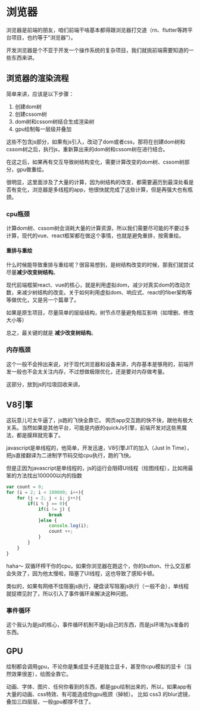 # 浏览器
浏览器是前端的朋友，咱们前端干啥基本都得跟浏览器打交道（rn、flutter等跨平台项目，也约等于“浏览器”）。

开发浏览器是个不亚于开发一个操作系统的复杂项目，我们就挑前端需要知道的一些东西来讲。
## 浏览器的渲染流程
简单来讲，应该是以下步骤：
1. 创建dom树
2. 创建cssom树
3. dom树和cssom树结合生成渲染树
4. gpu绘制每一层级并叠加

这些不包含js部分，如果有js引入，改动了dom或者css，那将在创建dom树和cssom树之后，执行js，重新算出来的dom树和cssom树在进行结合。

在这之后，如果再有交互导致树结构变化，需要计算改变的dom树、cssom树部分，gpu做重绘。

很明显，这里面涉及了大量的计算，因为树结构的改变，都需要遍历到最深处看是否有变化，浏览器是多线程的app，他很快就完成了这些计算，但是再强大也有瓶颈。

### cpu瓶颈
计算dom树、cssom树会消耗大量的计算资源，所以我们需要尽可能的不要过多计算，现代的vue、react框架都在做这个事情，也就是避免重排，按需重绘。
#### 重排与重绘
什么时候能导致重排与重绘呢？很容易想到，是树结构改变的时候，那我们就尝试尽量**减少改变树结构**。

现代前端框架react、vue的核心，就是利用虚拟dom，减少对真实dom的改动次数，来减少树结构的改变。关于如何利用虚拟dom、响应式、react的fiber架构等等做优化，又是另一个篇章了。

如果是原生项目，尽量简单的层级结构，树节点尽量避免相互影响（如增删、修改大小等）

总之，最关键的就是 **减少改变树结构**。
### 内存瓶颈
这个一般不会拎出来说，对于现代浏览器和设备来讲，内存基本是够用的，前端开发一般也不会太关注内存，不过想做极限优化，还是要对内存做考量。

这部分，放到js的垃圾回收来讲。
## V8引擎
这玩意儿可太牛逼了，js跑的飞快全靠它。
网页app交互跑的快不快，跟他有极大关系。当然如果是其他平台，可能是内嵌的quickJs引擎，前端开发对这些黑魔法，都是膜拜就完事了。

javascript是单线程的，他简单，开发迅速，V8引擎JIT的加入（Just In Time），把js直接翻译为二进制字节码交给cpu执行，跑的飞快。

但是正因为javascript是单线程的，js的运行会阻碍UI线程（绘图线程），比如用最笨的方法找出100000以内的指数
```javascript
var count = 0;
for (i = 2; i < 100000; i++){
    for (j = 2; j < i; j++){
        if(i % j == 0){
            if(i != j) {
                break
            }else {
                console.log(i);
                count ++;
            }
        }
    }
}

```
haha～ 双循环榨干你的cpu，如果你浏览器在跑这个，你的button、什么交互都会失效了，因为他太慢啦，阻塞了UI线程，这也导致了感知卡顿。

类似的，如果有网络不佳阻塞js执行，硬盘读写阻塞js执行（一般不会），单线程就捉襟见肘了，所以引入了事件循环来解决这种问题。
### 事件循环
这个我认为是js的核心，事件循环机制不是js自己的东西，而是js环境为js准备的东西。
## GPU
绘制都会调用gpu，不论你是集成显卡还是独立显卡，甚至你cpu模拟的显卡（当然效果很差），绘图全靠它。

动画、字体、图片、任何你看到的东西，都是gpu绘制出来的，所以，如果app有大量的动画、css特效、有可能造成你gpu瓶颈（掉帧）。
比如 css3 的blur滤镜，叠加三四层层，一般gpu都撑不住了。